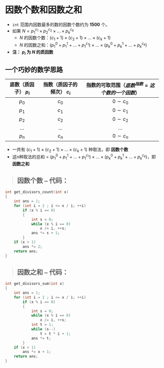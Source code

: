 # 因数个数和因数之和
* `int` 范围内因数最多的数的因数个数约为 **$1500$** 个。
* 如果 $N = {p_1}^{c_1} \times {p_2}^{c_2} \times \ldots \times {p_k}^{c_k}$
  * $N$ 的因数个数：$(c_1 + 1) \times (c_2 + 1) \times \ldots \times (c_k + 1)$
  * $N$ 的因数之和：$(p_1^0 + p_1^1 + \ldots + {p_1}^{c_1}) \times \ldots \times (p_k^0 + p_k^1 + ... + {p_k}^{c_k})$
* **注： $p_i$ 为 $N$ 的质因数**

## 一个巧妙的数学思路
| 底数（质因子） $p_i$ | 指数（质因子的频次） $c_i$ | 指数的可取范围（${底数}^{指数}=这个数的一个因数$） |
| :---------------: | :--------------------: | :-----------------------------------------: |
|       $p_0$        |          $c_0$          |                 $0 \sim c_0$                 |
|       $p_1$        |          $c_1$          |                 $0 \sim c_1$                 |
|       $p_2$        |          $c_2$          |                 $0 \sim c_2$                 |
|      $\dots$       |         $\dots$         |                   $\dots$                   |
|       $p_n$        |          $c_n$          |                 $0 \sim c_n$                 |
* 一共有 $(c_1 + 1) \times (c_2 + 1) \times \ldots \times (c_k + 1)$ 种取法，即 **因数个数**
* 这n种取法的总和 $=$ $(p_1^0 + p_1^1 + \ldots + {p_1}^{c_1}) \times \ldots \times (p_k^0 + p_k^1 + ... + {p_k}^{c_k})$，即 **因数之和**

>## 因数个数 `—` 代码：
```cpp
int get_divisors_count(int x)
{
	int ans = 1;
	for (int i = 2 ; i <= x / i; ++i)
		if (x % i == 0)
		{
			int s = 0;
			while (x % i == 0)
				x /= i, ++s;
			ans *= s + 1;
		}
	if (x > 1)
		ans *= 2;
	return ans;
}
```

> ## 因数之和 `—` 代码：
```cpp
int get_divisors_sum(int x)
{
	int ans = 1;
	for (int i = 2 ; i <= x / i; ++i)
		if (x % i == 0)
		{
			int s = 0;
			while (x % i == 0)
				x /= i, ++s;
			int t = 1;
			while (s--)
				t = t * i + 1;
			ans *= t;
		}
	if (x > 1)
		ans *= x + 1;
	return ans;
}
```